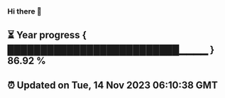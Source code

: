 ### Hi there 👋
⏳ Year progress { ██████████████████████████▁▁▁▁ } 86.92 %
---
⏰ Updated on Tue, 14 Nov 2023 06:10:38 GMT
---
